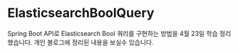 # ElasticsearchBoolQuery
 Spring Boot API로 Elasticsearch Bool 쿼리를 구현하는 방법을 4월 23일 학습 정리했습니다. 개인 블로그에 정리된 내용을 보실수 있습니다.

